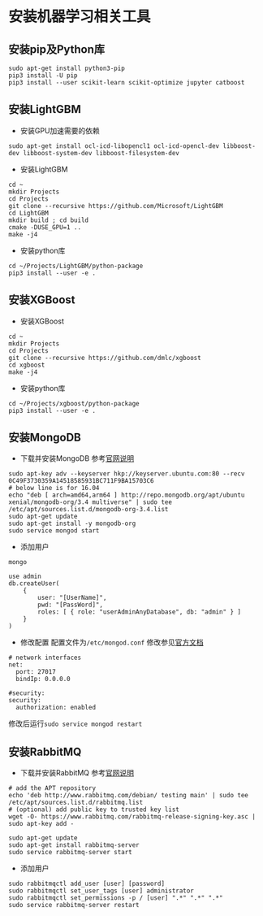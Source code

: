 # 安装机器学习相关工具
## 安装pip及Python库
```
sudo apt-get install python3-pip
pip3 install -U pip
pip3 install --user scikit-learn scikit-optimize jupyter catboost
```


## 安装LightGBM
+ 安装GPU加速需要的依赖
```
sudo apt-get install ocl-icd-libopencl1 ocl-icd-opencl-dev libboost-dev libboost-system-dev libboost-filesystem-dev
```
+ 安装LightGBM
```
cd ~
mkdir Projects
cd Projects
git clone --recursive https://github.com/Microsoft/LightGBM
cd LightGBM
mkdir build ; cd build
cmake -DUSE_GPU=1 .. 
make -j4 
```
+ 安装python库
```
cd ~/Projects/LightGBM/python-package
pip3 install --user -e .
```


## 安装XGBoost
+ 安装XGBoost
```
cd ~
mkdir Projects
cd Projects
git clone --recursive https://github.com/dmlc/xgboost
cd xgboost
make -j4
```
+ 安装python库
```
cd ~/Projects/xgboost/python-package
pip3 install --user -e .
```

## 安装MongoDB
+ 下载并安装MongoDB
参考[官网说明](https://docs.mongodb.com/manual/tutorial/install-mongodb-on-ubuntu/#install-mongodb-community-edition)
```
sudo apt-key adv --keyserver hkp://keyserver.ubuntu.com:80 --recv 0C49F3730359A14518585931BC711F9BA15703C6
# below line is for 16.04
echo "deb [ arch=amd64,arm64 ] http://repo.mongodb.org/apt/ubuntu xenial/mongodb-org/3.4 multiverse" | sudo tee /etc/apt/sources.list.d/mongodb-org-3.4.list
sudo apt-get update
sudo apt-get install -y mongodb-org
sudo service mongod start
```
+ 添加用户
```
mongo

use admin
db.createUser(
    {
        user: "[UserName]",
        pwd: "[PassWord]",
        roles: [ { role: "userAdminAnyDatabase", db: "admin" } ]
    }
)

```
+ 修改配置
配置文件为`/etc/mongod.conf`
修改参见[官方文档](https://docs.mongodb.com/manual/reference/configuration-options/)
```
# network interfaces
net:
  port: 27017
  bindIp: 0.0.0.0

#security:
security:
  authorization: enabled
```
修改后运行`sudo service mongod restart`

## 安装RabbitMQ
+ 下载并安装RabbitMQ
参考[官网说明](https://www.rabbitmq.com/install-debian.html)
```
# add the APT repository 
echo 'deb http://www.rabbitmq.com/debian/ testing main' | sudo tee /etc/apt/sources.list.d/rabbitmq.list
# (optional) add public key to trusted key list
wget -O- https://www.rabbitmq.com/rabbitmq-release-signing-key.asc | sudo apt-key add -

sudo apt-get update
sudo apt-get install rabbitmq-server
sudo service rabbitmq-server start
```

+ 添加用户
```
sudo rabbitmqctl add_user [user] [password]
sudo rabbitmqctl set_user_tags [user] administrator
sudo rabbitmqctl set_permissions -p / [user] ".*" ".*" ".*"
sudo service rabbitmq-server restart
```
